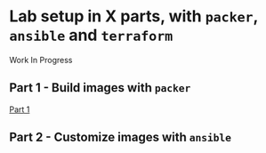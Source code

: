 # Lab setup in X parts, with `packer`, `ansible` and `terraform`

Work In Progress

## Part 1 - Build images with `packer`

[Part 1](PART-1.md)

## Part 2 - Customize images with `ansible`

